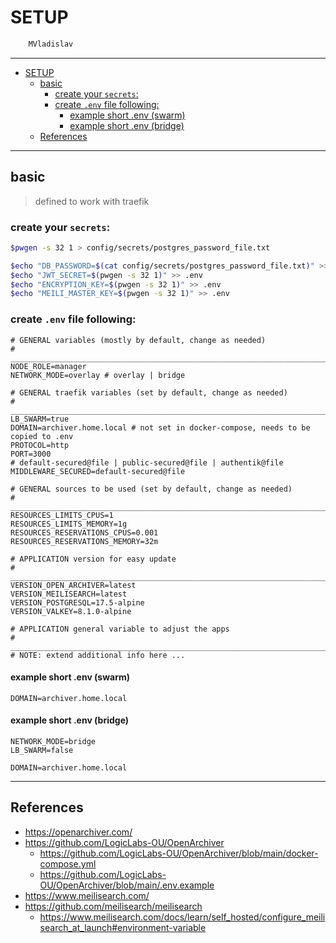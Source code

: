 # SETUP

```sh
    MVladislav
```

---

- [SETUP](#setup)
  - [basic](#basic)
    - [create your `secrets`:](#create-your-secrets)
    - [create `.env` file following:](#create-env-file-following)
      - [example short .env (swarm)](#example-short-env-swarm)
      - [example short .env (bridge)](#example-short-env-bridge)
  - [References](#references)

---

## basic

> defined to work with traefik

### create your `secrets`:

```sh
$pwgen -s 32 1 > config/secrets/postgres_password_file.txt

$echo "DB_PASSWORD=$(cat config/secrets/postgres_password_file.txt)" >> .env
$echo "JWT_SECRET=$(pwgen -s 32 1)" >> .env
$echo "ENCRYPTION_KEY=$(pwgen -s 32 1)" >> .env
$echo "MEILI_MASTER_KEY=$(pwgen -s 32 1)" >> .env
```

### create `.env` file following:

```env
# GENERAL variables (mostly by default, change as needed)
# ______________________________________________________________________________
NODE_ROLE=manager
NETWORK_MODE=overlay # overlay | bridge

# GENERAL traefik variables (set by default, change as needed)
# ______________________________________________________________________________
LB_SWARM=true
DOMAIN=archiver.home.local # not set in docker-compose, needs to be copied to .env
PROTOCOL=http
PORT=3000
# default-secured@file | public-secured@file | authentik@file
MIDDLEWARE_SECURED=default-secured@file

# GENERAL sources to be used (set by default, change as needed)
# ______________________________________________________________________________
RESOURCES_LIMITS_CPUS=1
RESOURCES_LIMITS_MEMORY=1g
RESOURCES_RESERVATIONS_CPUS=0.001
RESOURCES_RESERVATIONS_MEMORY=32m

# APPLICATION version for easy update
# ______________________________________________________________________________
VERSION_OPEN_ARCHIVER=latest
VERSION_MEILISEARCH=latest
VERSION_POSTGRESQL=17.5-alpine
VERSION_VALKEY=8.1.0-alpine

# APPLICATION general variable to adjust the apps
# ______________________________________________________________________________
# NOTE: extend additional info here ...
```

#### example short .env (swarm)

```env
DOMAIN=archiver.home.local
```

#### example short .env (bridge)

```env
NETWORK_MODE=bridge
LB_SWARM=false

DOMAIN=archiver.home.local
```

---

## References

- <https://openarchiver.com/>
- <https://github.com/LogicLabs-OU/OpenArchiver>
  - <https://github.com/LogicLabs-OU/OpenArchiver/blob/main/docker-compose.yml>
  - <https://github.com/LogicLabs-OU/OpenArchiver/blob/main/.env.example>
- <https://www.meilisearch.com/>
- <https://github.com/meilisearch/meilisearch>
  - <https://www.meilisearch.com/docs/learn/self_hosted/configure_meilisearch_at_launch#environment-variable>
